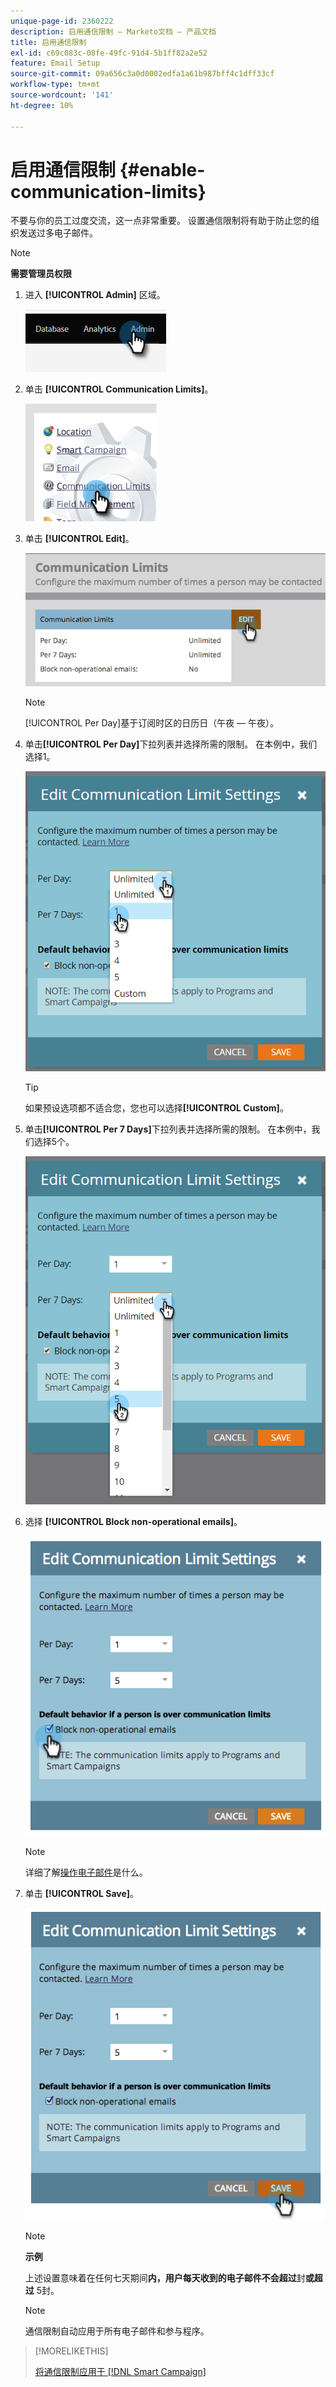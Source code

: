 ```yaml
---
unique-page-id: 2360222
description: 启用通信限制 — Marketo文档 — 产品文档
title: 启用通信限制
exl-id: c69c083c-08fe-49fc-91d4-5b1ff82a2e52
feature: Email Setup
source-git-commit: 09a656c3a0d0002edfa1a61b987bff4c1dff33cf
workflow-type: tm+mt
source-wordcount: '141'
ht-degree: 10%

---
```


# 启用通信限制 {#enable-communication-limits}

不要与你的员工过度交流，这一点非常重要。 设置通信限制将有助于防止您的组织发送过多电子邮件。

>[!NOTE]
>
>**需要管理员权限**

1. 进入 **[!UICONTROL Admin]** 区域。

   ![](assets/enable-communication-limits-1.png)

1. 单击 **[!UICONTROL Communication Limits]**。

   ![](assets/enable-communication-limits-2.png)

1. 单击 **[!UICONTROL Edit]**。

   ![](assets/enable-communication-limits-3.png)

   >[!NOTE]
   >
   >[!UICONTROL Per Day]基于订阅时区的日历日（午夜 — 午夜）。

1. 单击&#x200B;**[!UICONTROL Per Day]**&#x200B;下拉列表并选择所需的限制。 在本例中，我们选择1。

   ![](assets/enable-communication-limits-4.png)

   >[!TIP]
   >
   >如果预设选项都不适合您，您也可以选择&#x200B;**[!UICONTROL Custom]**。

1. 单击&#x200B;**[!UICONTROL Per 7 Days]**&#x200B;下拉列表并选择所需的限制。 在本例中，我们选择5个。

   ![](assets/enable-communication-limits-5.png)

1. 选择 **[!UICONTROL Block non-operational emails]**。

   ![](assets/enable-communication-limits-6.png)

   >[!NOTE]
   >
   >详细了解[操作电子邮件](/help/marketo/product-docs/email-marketing/general/functions-in-the-editor/make-an-email-operational.md)是什么。

1. 单击 **[!UICONTROL Save]**。

   ![](assets/enable-communication-limits-7.png)

   >[!NOTE]
   >
   >**示例**
   >
   >上述设置意味着在任何七天期间&#x200B;**内，用户每天收到的电子邮件不会超过**&#x200B;封&#x200B;**或超过** 5封。

   >[!NOTE]
   >
   >通信限制自动应用于所有电子邮件和参与程序。

>[!MORELIKETHIS]
>
>[将通信限制应用于 [!DNL Smart Campaign]](/help/marketo/product-docs/core-marketo-concepts/smart-campaigns/using-smart-campaigns/apply-communication-limits-to-smart-campaign.md)
